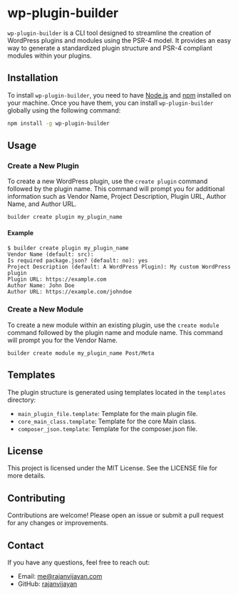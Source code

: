 # wp-plugin-builder

`wp-plugin-builder` is a CLI tool designed to streamline the creation of WordPress plugins and modules using the PSR-4 model. It provides an easy way to generate a standardized plugin structure and PSR-4 compliant modules within your plugins.

## Installation

To install `wp-plugin-builder`, you need to have [Node.js](https://nodejs.org/) and [npm](https://www.npmjs.com/) installed on your machine. Once you have them, you can install `wp-plugin-builder` globally using the following command:

``` bash
npm install -g wp-plugin-builder
```
## Usage

### Create a New Plugin

To create a new WordPress plugin, use the `create plugin` command followed by the plugin name. This command will prompt you for additional information such as Vendor Name, Project Description, Plugin URL, Author Name, and Author URL.

```
builder create plugin my_plugin_name
```
#### Example
```
$ builder create plugin my_plugin_name
Vendor Name (default: src): 
Is required package.json? (default: no): yes
Project Description (default: A WordPress Plugin): My custom WordPress plugin
Plugin URL: https://example.com
Author Name: John Doe
Author URL: https://example.com/johndoe
```
### Create a New Module

To create a new module within an existing plugin, use the `create module` command followed by the plugin name and module name. This command will prompt you for the Vendor Name.
```
builder create module my_plugin_name Post/Meta
```
## Templates

The plugin structure is generated using templates located in the `templates` directory:

-   `main_plugin_file.template`: Template for the main plugin file.
-   `core_main_class.template`: Template for the core Main class.
-   `composer_json.template`: Template for the composer.json file.

## License

This project is licensed under the MIT License. See the LICENSE file for more details.

## Contributing

Contributions are welcome! Please open an issue or submit a pull request for any changes or improvements.

## Contact

If you have any questions, feel free to reach out:

-   Email: me@rajanvijayan.com
-   GitHub: [rajanvijayan](https://github.com/rajanvijayan)